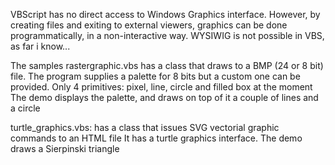 VBScript has no direct access to Windows Graphics interface.
However, by creating files and exiting to external viewers, graphics can be done programmatically, in a non-interactive way.
WYSIWIG is not possible in VBS, as far i know...

The samples
rastergraphic.vbs 
 has a class that draws to a BMP (24 or 8 bit) file.
 The program supplies a palette for 8 bits but a custom one can be provided. 
 Only 4 primitives: pixel, line, circle and filled box at the moment
 The demo displays the palette, and draws on top of it a couple of lines and a circle

turtle_graphics.vbs: 
 has a class that issues SVG vectorial graphic commands to an HTML file
 It has a turtle graphics interface. The demo draws a Sierpinski triangle

